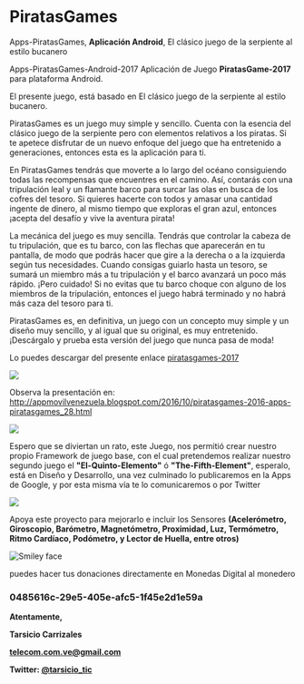 # PiratasGames
Apps-PiratasGames, <b>Aplicación Android</b>, El clásico juego de la serpiente al estilo bucanero

Apps-PiratasGames-Android-2017
Aplicación de Juego <b>PiratasGame-2017</b> para plataforma Android.

El presente juego, está basado en El clásico juego de la serpiente al estilo bucanero.
<p>
<div>PiratasGames es un juego muy simple y sencillo. Cuenta con la esencia del clásico juego de la serpiente pero con elementos relativos a los piratas. Si te apetece disfrutar de un nuevo enfoque del juego que ha entretenido a generaciones, entonces esta es la aplicación para ti.</div><p>
<div>En PiratasGames tendrás que moverte a lo largo del océano consiguiendo todas las recompensas que encuentres en el camino. Así, contarás con una tripulación leal y un flamante barco para surcar las olas en busca de los cofres del tesoro. Si quieres hacerte con todos y amasar una cantidad ingente de dinero, al mismo tiempo que exploras el gran azul, entonces ¡acepta del desafío y vive la aventura pirata!</div><p>
<div>La mecánica del juego es muy sencilla. Tendrás que controlar la cabeza de tu tripulación, que es tu barco, con las flechas que aparecerán en tu pantalla, de modo que podrás hacer que gire a la derecha o a la izquierda según tus necesidades. Cuando consigas guiarlo hasta un tesoro, se sumará un miembro más a tu tripulación y el barco avanzará un poco más rápido. ¡Pero cuidado! Si no evitas que tu barco choque con alguno de los miembros de la tripulación, entonces el juego habrá terminado y no habrá más caza del tesoro para ti.</div><p>
<div>PiratasGames es, en definitiva, un juego con un concepto muy simple y un diseño muy sencillo, y al igual que su original, es muy entretenido. ¡Descárgalo y prueba esta versión del juego que nunca pasa de moda!</div><p>
<div>Lo puedes descargar del presente enlace <a href="http://piratasgames.uptodown.com/android" target="_blank">piratasgames-2017</a></div><p>
<div><img src=https://1.bp.blogspot.com/-Uca1t0eoLSY/WJCq-HmrJ9I/AAAAAAAAAfI/I80ApdHfq4QaUWYvzrwIrGgkSEcYmFQ2ACLcB/s320/inicio.png></div>

Observa la presentación en: http://appmovilvenezuela.blogspot.com/2016/10/piratasgames-2016-apps-piratasgames_28.html

<div><img src=https://3.bp.blogspot.com/-Dm3w7MRPc70/WBNi04SzJ2I/AAAAAAAAAbk/CcMFZfte-rwu0sUecdqAxoJhfQNtKqw0wCEw/s320/Screenshot_20160702-093814.png></div>

Espero que se diviertan un rato, este Juego, nos permitió crear nuestro propio Framework de juego base, con el cual pretendemos realizar nuestro segundo juego el <b>"El-Quinto-Elemento"</b> ó <b>"The-Fifth-Element"</b>, esperalo, está en Diseño y Desarrollo, una vez culminado lo publicaremos en la Apps de Google, y por esta misma vía te lo comunicaremos o por Twitter
<div><img src=https://4.bp.blogspot.com/-NZtmkk5TSnM/WBNi5QLHsYI/AAAAAAAAAbo/4MKCYx7sbTYcShfDOrFaXyNU_4r-ifY7wCEw/s320/Screenshot_20160702-093901.png></div>
</b><p> 
Apoya este proyecto para mejorarlo e incluir los Sensores <b>(Acelerómetro, Giroscopio, Barómetro, Magnetómetro, Proximidad, Luz, Termómetro, Ritmo Cardíaco, Podómetro, y Lector de Huella, entre otros)</b><p><p>
<img src="https://cdn.shopify.com/s/files/1/0598/6757/files/bitcoin-ethereum-accpeted.jpg" alt="Smiley face"><p><p>
puedes hacer tus donaciones directamente en Monedas Digital al monedero  <h3><b>0485616c-29e5-405e-afc5-1f45e2d1e59a<b></h3>
<p><p>

Atentamente,

<b>Tarsicio Carrizales</b>

telecom.com.ve@gmail.com

Twitter: <a href="https://twitter.com/@tarsicio_tic" target="_blank">@tarsicio_tic</a><p> 
